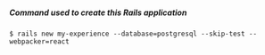 ##### Command used to create this Rails application

`$ rails new my-experience --database=postgresql --skip-test --webpacker=react`

